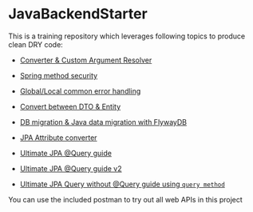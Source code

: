 # JavaBackendStarter

This is a training repository which leverages following topics to produce clean DRY code:

- [Converter & Custom Argument Resolver](https://www.baeldung.com/spring-mvc-custom-data-binder)

- [Spring method security](https://www.baeldung.com/spring-security-method-security)

- [Global/Local common error handling](https://www.baeldung.com/exception-handling-for-rest-with-spring)

- [Convert between DTO & Entity](https://www.baeldung.com/entity-to-and-from-dto-for-a-java-spring-application)

- [DB migration & Java data migration with FlywayDB](https://flywaydb.org)

- [JPA Attribute converter](https://www.baeldung.com/jpa-attribute-converters)

- [Ultimate JPA @Query guide](https://thoughts-on-java.org/spring-data-jpa-query-annotation/)

- [Ultimate JPA @Query guide v2](https://docs.spring.io/spring-data/data-jpa/docs/current/reference/html/#jpa.query-methods.at-query)

- [Ultimate JPA Query without @Query guide using `query method`](https://docs.spring.io/spring-data/data-jpa/docs/current/reference/html/#jpa.query-methods)


You can use the included postman to try out all web APIs in this project
